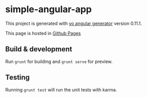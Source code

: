 # simple-angular-app

This project is generated with [yo angular generator](https://github.com/yeoman/generator-angular)
version 0.11.1.

This page is hosted in [Github Pages](http://baskeboler.github.io/angular-playground)

## Build & development

Run `grunt` for building and `grunt serve` for preview.

## Testing

Running `grunt test` will run the unit tests with karma.

